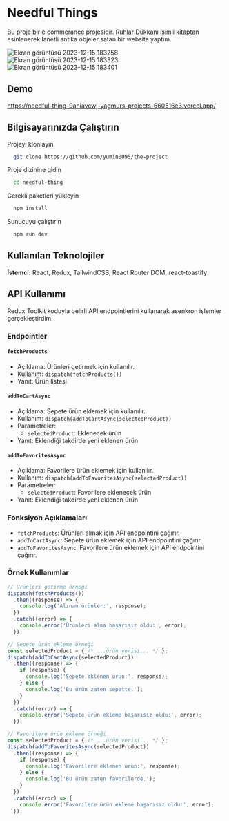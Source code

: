 # Needful Things

Bu proje bir e commerance projesidir. Ruhlar Dükkanı isimli kitaptan esinlenerek lanetli antika objeler satan bir website yaptım.

![Ekran görüntüsü 2023-12-15 183258](https://github.com/yumin0095/the-project/assets/112933979/02af7e7f-b869-45e9-95f6-b74532f4e71a)
![Ekran görüntüsü 2023-12-15 183323](https://github.com/yumin0095/the-project/assets/112933979/c1ceba1b-e5ce-4568-bfe5-09a18b05edc3)
![Ekran görüntüsü 2023-12-15 183401](https://github.com/yumin0095/the-project/assets/112933979/0fcb3143-4925-4282-bd47-070c4ad36e91)

## Demo

https://needful-thing-9ahiavcwj-yagmurs-projects-660516e3.vercel.app/

  
## Bilgisayarınızda Çalıştırın

Projeyi klonlayın

```bash
  git clone https://github.com/yumin0095/the-project
```

Proje dizinine gidin

```bash
  cd needful-thing
```

Gerekli paketleri yükleyin

```bash
  npm install
```

Sunucuyu çalıştırın

```bash
  npm run dev
```

  
## Kullanılan Teknolojiler

**İstemci:** React, Redux, TailwindCSS, React Router DOM, react-toastify


  ## API Kullanımı

Redux Toolkit koduyla belirli API endpointlerini kullanarak asenkron işlemler gerçekleştirdim.

### Endpointler

#### `fetchProducts`

- Açıklama: Ürünleri getirmek için kullanılır.
- Kullanım: `dispatch(fetchProducts())`
- Yanıt: Ürün listesi

#### `addToCartAsync`

- Açıklama: Sepete ürün eklemek için kullanılır.
- Kullanım: `dispatch(addToCartAsync(selectedProduct))`
- Parametreler:
  - `selectedProduct`: Eklenecek ürün
- Yanıt: Eklendiği takdirde yeni eklenen ürün

#### `addToFavoritesAsync`

- Açıklama: Favorilere ürün eklemek için kullanılır.
- Kullanım: `dispatch(addToFavoritesAsync(selectedProduct))`
- Parametreler:
  - `selectedProduct`: Favorilere eklenecek ürün
- Yanıt: Eklendiği takdirde yeni eklenen ürün

### Fonksiyon Açıklamaları

- `fetchProducts`: Ürünleri almak için API endpointini çağırır.
- `addToCartAsync`: Sepete ürün eklemek için API endpointini çağırır.
- `addToFavoritesAsync`: Favorilere ürün eklemek için API endpointini çağırır.

### Örnek Kullanımlar

```javascript
// Ürünleri getirme örneği
dispatch(fetchProducts())
  .then((response) => {
    console.log('Alınan ürünler:', response);
  })
  .catch((error) => {
    console.error('Ürünleri alma başarısız oldu:', error);
  });

// Sepete ürün ekleme örneği
const selectedProduct = { /* ...ürün verisi... */ };
dispatch(addToCartAsync(selectedProduct))
  .then((response) => {
    if (response) {
      console.log('Sepete eklenen ürün:', response);
    } else {
      console.log('Bu ürün zaten sepette.');
    }
  })
  .catch((error) => {
    console.error('Sepete ürün ekleme başarısız oldu:', error);
  });

// Favorilere ürün ekleme örneği
const selectedProduct = { /* ...ürün verisi... */ };
dispatch(addToFavoritesAsync(selectedProduct))
  .then((response) => {
    if (response) {
      console.log('Favorilere eklenen ürün:', response);
    } else {
      console.log('Bu ürün zaten favorilerde.');
    }
  })
  .catch((error) => {
    console.error('Favorilere ürün ekleme başarısız oldu:', error);
  });
